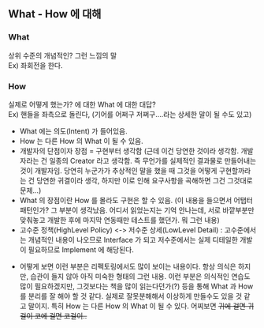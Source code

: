 ## What - How 에 대해

### What
상위 수준의 개념적인? 그런 느낌의 말  
Ex) 좌회전을 한다.  

### How
실제로 어떻게 했는가? 에 대한 What 에 대한 대답?  
Ex) 핸들을 좌측으로 돌린다, (기어를 어쩌구 저쩌구....라는 상세한 말이 될 수도 있고)  

- What 에는 의도(Intent) 가 들어있음.
- How 는 다른 How 의 What 이 될 수 있음.
- 개발자의 단점이자 장점 = 구현부터 생각함 (근데 이건 당연한 것이라 생각함. 개발자라는 건 일종의 Creator 라고 생각함. 즉 무언가를 실제적인 결과물로 만들어내는 것이 개발자임. 당연히 누군가가 추상적인 말을 했을 때 그것을 어떻게 구현할까라는 건 당연한 귀결이라 생각, 하지만 이로 인해 요구사항을 곡해하면 그건 그것대로 문제...)
- What 의 장점이란 How 를 몰라도 구현은 할 수 있음. (이 내용을 들으면서 어탭터 패턴인가? 그 부분이 생각났음. 어디서 읽었는지는 기억 안나는데, 서로 바깥부분만 맞춰놓고 개발한 후에 마지막 연동때만 테스트를 했던가. 뭐 그런 내용)
- 고수준 정책(HighLevel Policy) <-> 저수준 상세(LowLevel Detail) : 고수준에서는 개념적인 내용이 나오므로 Interface 가 되고 저수준에서는 실제 디테일한 개발이 필요하므로 Implement 에 해당된다.  
    
      
      
* 어떻게 보면 이런 부분은 리펙토링에서도 많이 보이는 내용이다. 항상 의식은 하지만, 습관이 들지 않아 아직 미숙한 형태의 그런 내용. 이런 부분은 의식적인 연습도 많이 필요하겠지만, 그것보다는 책을 많이 읽는다던가(?) 등을 통해 What 과 How 를 분리를 잘 해야 할 것 같다. 실제로 잘못분해해서 이상하게 만들수도 있을 것 같고 말이지. 특히 How 는 다른 How 의 What 이 될 수 있다. 어찌보면 ~~귀에 걸면 귀걸이 코에 걸면 코걸이..~~ 

